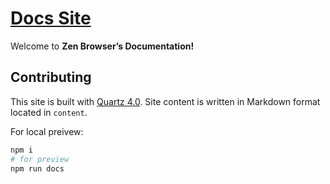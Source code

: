 # [Docs Site](https://docs.zen-browser.app)

Welcome to **Zen Browser’s Documentation!** 

## Contributing

This site is built with [Quartz 4.0](https://quartz.jzhao.xyz/). Site content is written in Markdown format located in `content`. 

For local preivew:

```bash
npm i
# for preview
npm run docs
```
